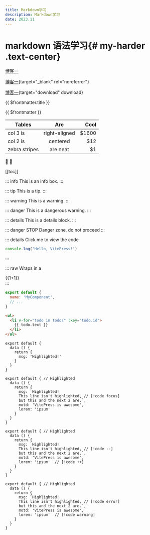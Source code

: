 ```yaml
---
title: Markdown学习
description: Markdown学习
date: 2023.11
---
```


<!--@include: ../help.md-->

# markdown 语法学习{# my-harder .text-center}

<style>
    .text-center {
        text-align: center;
    }
</style>

[博客一](./index.md)

[博客一](./index.md){target="_blank" rel="noreferrer"}

[博客一](./index.md){target="download" download}

{{ $frontmatter.title }}

{{ $frontmatter }}

| Tables        |      Are      |  Cool |
| ------------- | :-----------: | ----: |
| col 3 is      | right-aligned | $1600 |
| col 2 is      |   centered    |   $12 |
| zebra stripes |   are neat    |    $1 |

:tada: :100:

[[toc]]

::: info
This is an info box.
:::

::: tip
This is a tip.
:::

::: warning
This is a warning.
:::

::: danger
This is a dangerous warning.
:::

::: details
This is a details block.
:::

::: danger STOP
Danger zone, do not proceed
:::

::: details Click me to view the code
```js
console.log('Hello, VitePress!')
```
:::

::: raw
Wraps in a <div class="vp-raw">{{1+1}}</div>
:::

```js
export default {
  name: 'MyComponent',
  // ...
}
```

```html
<ul>
  <li v-for="todo in todos" :key="todo.id">
    {{ todo.text }}
  </li>
</ul>
```

```js{4}
export default {
  data () {
    return {
      msg: 'Highlighted!'
    }
  }
}
```

```js{1,4,6-8}
export default { // Highlighted
  data () {
    return {
      msg: `Highlighted!
      This line isn't highlighted, // [!code focus]
      but this and the next 2 are.`,
      motd: 'VitePress is awesome',
      lorem: 'ipsum'
    }
  }
}
```

```js{1,4,6-8}
export default { // Highlighted
  data () {
    return {
      msg: `Highlighted!
      This line isn't highlighted, // [!code --]
      but this and the next 2 are.`,
      motd: 'VitePress is awesome',
      lorem: 'ipsum'  // [!code ++]
    }
  }
}
```

```js{1,4,6-8}
export default { // Highlighted
  data () {
    return {
      msg: `Highlighted!
      This line isn't highlighted, // [!code error]
      but this and the next 2 are.`,
      motd: 'VitePress is awesome',
      lorem: 'ipsum'  // [!code warning]
    }
  }
}
```